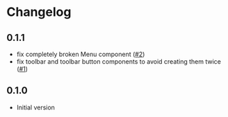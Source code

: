 # Changelog

## 0.1.1

- fix completely broken Menu component ([#2](https://github.com/seaofvoices/react-roblox-studio-plugin/pull/2))
- fix toolbar and toolbar button components to avoid creating them twice ([#1](https://github.com/seaofvoices/react-roblox-studio-plugin/pull/1))

## 0.1.0

- Initial version
